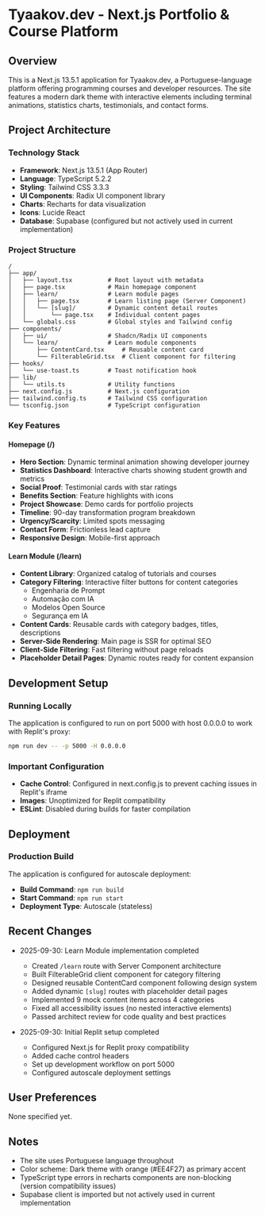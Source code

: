 # Tyaakov.dev - Next.js Portfolio & Course Platform

## Overview
This is a Next.js 13.5.1 application for Tyaakov.dev, a Portuguese-language platform offering programming courses and developer resources. The site features a modern dark theme with interactive elements including terminal animations, statistics charts, testimonials, and contact forms.

## Project Architecture

### Technology Stack
- **Framework**: Next.js 13.5.1 (App Router)
- **Language**: TypeScript 5.2.2
- **Styling**: Tailwind CSS 3.3.3
- **UI Components**: Radix UI component library
- **Charts**: Recharts for data visualization
- **Icons**: Lucide React
- **Database**: Supabase (configured but not actively used in current implementation)

### Project Structure
```
/
├── app/
│   ├── layout.tsx          # Root layout with metadata
│   ├── page.tsx            # Main homepage component
│   ├── learn/              # Learn module pages
│   │   ├── page.tsx        # Learn listing page (Server Component)
│   │   └── [slug]/         # Dynamic content detail routes
│   │       └── page.tsx    # Individual content pages
│   └── globals.css         # Global styles and Tailwind config
├── components/
│   ├── ui/                 # Shadcn/Radix UI components
│   └── learn/              # Learn module components
│       ├── ContentCard.tsx     # Reusable content card
│       └── FilterableGrid.tsx  # Client component for filtering
├── hooks/
│   └── use-toast.ts        # Toast notification hook
├── lib/
│   └── utils.ts            # Utility functions
├── next.config.js          # Next.js configuration
├── tailwind.config.ts      # Tailwind CSS configuration
└── tsconfig.json           # TypeScript configuration
```

### Key Features

#### Homepage (/)
- **Hero Section**: Dynamic terminal animation showing developer journey
- **Statistics Dashboard**: Interactive charts showing student growth and metrics
- **Social Proof**: Testimonial cards with star ratings
- **Benefits Section**: Feature highlights with icons
- **Project Showcase**: Demo cards for portfolio projects
- **Timeline**: 90-day transformation program breakdown
- **Urgency/Scarcity**: Limited spots messaging
- **Contact Form**: Frictionless lead capture
- **Responsive Design**: Mobile-first approach

#### Learn Module (/learn)
- **Content Library**: Organized catalog of tutorials and courses
- **Category Filtering**: Interactive filter buttons for content categories
  - Engenharia de Prompt
  - Automação com IA
  - Modelos Open Source
  - Segurança em IA
- **Content Cards**: Reusable cards with category badges, titles, descriptions
- **Server-Side Rendering**: Main page is SSR for optimal SEO
- **Client-Side Filtering**: Fast filtering without page reloads
- **Placeholder Detail Pages**: Dynamic routes ready for content expansion

## Development Setup

### Running Locally
The application is configured to run on port 5000 with host 0.0.0.0 to work with Replit's proxy:
```bash
npm run dev -- -p 5000 -H 0.0.0.0
```

### Important Configuration
- **Cache Control**: Configured in next.config.js to prevent caching issues in Replit's iframe
- **Images**: Unoptimized for Replit compatibility
- **ESLint**: Disabled during builds for faster compilation

## Deployment

### Production Build
The application is configured for autoscale deployment:
- **Build Command**: `npm run build`
- **Start Command**: `npm run start`
- **Deployment Type**: Autoscale (stateless)

## Recent Changes
- 2025-09-30: Learn Module implementation completed
  - Created `/learn` route with Server Component architecture
  - Built FilterableGrid client component for category filtering
  - Designed reusable ContentCard component following design system
  - Added dynamic `[slug]` routes with placeholder detail pages
  - Implemented 9 mock content items across 4 categories
  - Fixed all accessibility issues (no nested interactive elements)
  - Passed architect review for code quality and best practices

- 2025-09-30: Initial Replit setup completed
  - Configured Next.js for Replit proxy compatibility
  - Added cache control headers
  - Set up development workflow on port 5000
  - Configured autoscale deployment settings

## User Preferences
None specified yet.

## Notes
- The site uses Portuguese language throughout
- Color scheme: Dark theme with orange (#EE4F27) as primary accent
- TypeScript type errors in recharts components are non-blocking (version compatibility issues)
- Supabase client is imported but not actively used in current implementation
